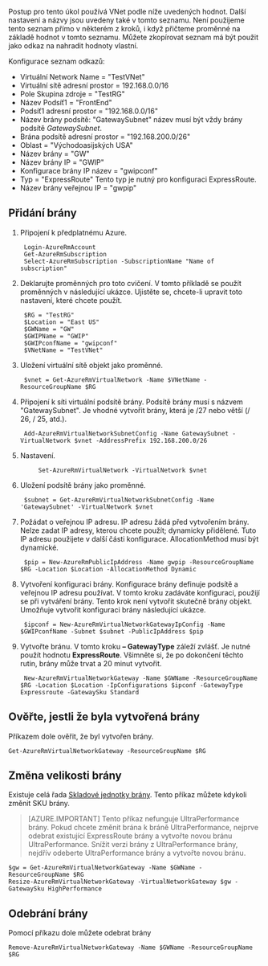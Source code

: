 Postup pro tento úkol používá VNet podle níže uvedených hodnot. Další nastavení a názvy jsou uvedeny také v tomto seznamu. Není použijeme tento seznam přímo v některém z kroků, i když přičteme proměnné na základě hodnot v tomto seznamu. Můžete zkopírovat seznam má být použit jako odkaz na nahradit hodnoty vlastní.

Konfigurace seznam odkazů:
    
- Virtuální Network Name = "TestVNet"
- Virtuální sítě adresní prostor = 192.168.0.0/16
- Pole Skupina zdroje = "TestRG"
- Název Podsíť1 = "FrontEnd" 
- Podsíť1 adresní prostor = "192.168.0.0/16"
- Název brány podsítě: "GatewaySubnet" název musí být vždy brány podsítě *GatewaySubnet*.
- Brána podsítě adresní prostor = "192.168.200.0/26"
- Oblast = "Východoasijských USA"
- Název brány = "GW"
- Název brány IP = "GWIP"
- Konfigurace brány IP název = "gwipconf"
-  Typ = "ExpressRoute" Tento typ je nutný pro konfiguraci ExpressRoute.
- Název brány veřejnou IP = "gwpip"


## <a name="add-a-gateway"></a>Přidání brány

1. Připojení k předplatnému Azure. 

        Login-AzureRmAccount
        Get-AzureRmSubscription 
        Select-AzureRmSubscription -SubscriptionName "Name of subscription"

2. Deklarujte proměnných pro toto cvičení. V tomto příkladě se použít proměnných v následující ukázce. Ujistěte se, chcete-li upravit toto nastavení, které chcete použít. 
        
        $RG = "TestRG"
        $Location = "East US"
        $GWName = "GW"
        $GWIPName = "GWIP"
        $GWIPconfName = "gwipconf"
        $VNetName = "TestVNet"

3. Uložení virtuální sítě objekt jako proměnné.

        $vnet = Get-AzureRmVirtualNetwork -Name $VNetName -ResourceGroupName $RG

4. Připojení k síti virtuální podsítě brány. Podsítě brány musí s názvem "GatewaySubnet". Je vhodné vytvořit brány, která je /27 nebo větší (/ 26, / 25, atd.).
            
        Add-AzureRmVirtualNetworkSubnetConfig -Name GatewaySubnet -VirtualNetwork $vnet -AddressPrefix 192.168.200.0/26

5. Nastavení.

            Set-AzureRmVirtualNetwork -VirtualNetwork $vnet

6. Uložení podsítě brány jako proměnné.

        $subnet = Get-AzureRmVirtualNetworkSubnetConfig -Name 'GatewaySubnet' -VirtualNetwork $vnet

7. Požádat o veřejnou IP adresu. IP adresu žádá před vytvořením brány. Nelze zadat IP adresy, kterou chcete použít; dynamicky přidělené. Tuto IP adresu použijete v další části konfigurace. AllocationMethod musí být dynamické.

        $pip = New-AzureRmPublicIpAddress -Name gwpip -ResourceGroupName $RG -Location $Location -AllocationMethod Dynamic

8. Vytvoření konfiguraci brány. Konfigurace brány definuje podsítě a veřejnou IP adresu používat. V tomto kroku zadáváte konfiguraci, použijí se při vytváření brány. Tento krok není vytvořit skutečně brány objekt. Umožňuje vytvořit konfiguraci brány následující ukázce. 

        $ipconf = New-AzureRmVirtualNetworkGatewayIpConfig -Name $GWIPconfName -Subnet $subnet -PublicIpAddress $pip

9. Vytvořte bránu. V tomto kroku **– GatewayType** záleží zvlášť. Je nutné použít hodnotu **ExpressRoute**. Všimněte si, že po dokončení těchto rutin, brány může trvat a 20 minut vytvořit.

        New-AzureRmVirtualNetworkGateway -Name $GWName -ResourceGroupName $RG -Location $Location -IpConfigurations $ipconf -GatewayType Expressroute -GatewaySku Standard

## <a name="verify-the-gateway-was-created"></a>Ověřte, jestli že byla vytvořená brány

Příkazem dole ověřit, že byl vytvořen brány.

    Get-AzureRmVirtualNetworkGateway -ResourceGroupName $RG

## <a name="resize-a-gateway"></a>Změna velikosti brány

Existuje celá řada [Skladové jednotky brány](../articles/expressroute/expressroute-about-virtual-network-gateways.md). Tento příkaz můžete kdykoli změnit SKU brány.

>[AZURE.IMPORTANT] Tento příkaz nefunguje UltraPerformance brány. Pokud chcete změnit brána k bráně UltraPerformance, nejprve odebrat existující ExpressRoute brány a vytvořte novou bránu UltraPerformance. Snížit verzi brány z UltraPerformance brány, nejdřív odeberte UltraPerformance brány a vytvořte novou bránu.

    $gw = Get-AzureRmVirtualNetworkGateway -Name $GWName -ResourceGroupName $RG
    Resize-AzureRmVirtualNetworkGateway -VirtualNetworkGateway $gw -GatewaySku HighPerformance

## <a name="remove-a-gateway"></a>Odebrání brány

Pomocí příkazu dole můžete odebrat brány

    Remove-AzureRmVirtualNetworkGateway -Name $GWName -ResourceGroupName $RG  
